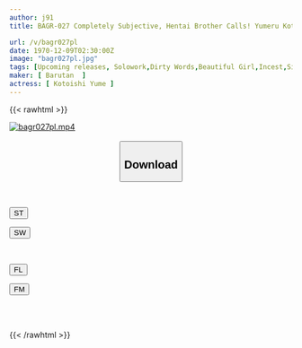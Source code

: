 ```yaml
---
author: j91
title: BAGR-027 Completely Subjective, Hentai Brother Calls! Yumeru Kotoishi, A Little Sister Who Wants To Show Off Her Sex To Her Older Brother, Who Is A Siscon, And Cums As A Little Devil With Her Masochistic Face

url: /v/bagr027pl
date: 1970-12-09T02:30:00Z
image: "bagr027pl.jpg"
tags: [Upcoming releases, Solowork,Dirty Words,Beautiful Girl,Incest,Sister,Cuckold	]
maker: [ Barutan  ]
actress: [ Kotoishi Yume ]
---
```



{{< rawhtml >}}

<div class="video" data-videoid="pending_link_2.html">
    <a href="javascript:;">
        <img src="/v/bagr027pl/bagr027pl.jpg" width="WIDTH" height="HEIGHT" alt="bagr027pl.mp4" loading="lazy">
    </a>
</div>

<script type="text/javascript" src="https://j91.asia/asset/on-demand-pend.js"></script>

<br>
  <link rel="stylesheet" href="https://j91.asia/asset/bs5.css">
  
  <center>
  <button class="btn btn-primary" type="button" data-bs-toggle="collapse" data-bs-target=".multi-collapse" aria-expanded="false" aria-controls="multiCollapseExample1 multiCollapseExample2"><h2>Download</h2></button></center>
</p>
<div class="row">
  <div class="col">
    <div class="collapse multi-collapse" id="multiCollapseExample1">
      <div class="card card-body">
	      	      <br>
<div class="buttons">  
<p><a href="https://j91.asia/pending_link_2.html" target="_blank"><button class="btn-hover color-3"><i class="fa fa-download"></i> ST</button></a></p>
<p><a href="https://j91.asia/pending_link_2.html" target="_blank"><button class="btn-hover color-2"><i class="fa fa-download"></i> SW</button></a></p></div>
    </div>
  </div>
</div>
  <div class="col">
    <div class="collapse multi-collapse" id="multiCollapseExample2">
      <div class="card card-body">
	      <br>
<div class="buttons">
<p><a href="https://j91.asia/pending_link_2.html" target="_blank"><button class="btn-hover color-9"><i class="fa fa-download"></i> FL</button></a></p>
<p><a href="https://j91.asia/pending_link_2.html" target="_blank"><button class="btn-hover color-8"><i class="fa fa-download"></i> FM</button></a></p></div>
<br><br>
      </div>
    </div>
  </div>
</div>

{{< /rawhtml >}}